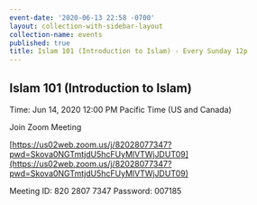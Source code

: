 ```yaml
---
event-date: '2020-06-13 22:58 -0700'
layout: collection-with-sidebar-layout
collection-name: events
published: true
title: Islam 101 (Introduction to Islam) - Every Sunday 12p
---
```

## Islam 101 (Introduction to Islam)

Time: Jun 14, 2020 12:00 PM Pacific Time (US and Canada)

Join Zoom Meeting

[https://us02web.zoom.us/j/82028077347?pwd=Skova0NGTmtjdU5hcFUyMlVTWjJDUT09](https://us02web.zoom.us/j/82028077347?pwd=Skova0NGTmtjdU5hcFUyMlVTWjJDUT09)

Meeting ID: 820 2807 7347
Password: 007185
